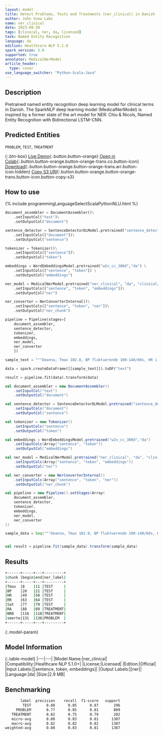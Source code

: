 ```yaml
---
layout: model
title: Detect Problems, Tests and Treatments (ner_clinical) in Danish
author: John Snow Labs
name: ner_clinical
date: 2023-09-20
tags: [clinical, ner, da, licensed]
task: Named Entity Recognition
language: da
edition: Healthcare NLP 5.1.0
spark_version: 3.0
supported: true
annotator: MedicalNerModel
article_header:
  type: cover
use_language_switcher: "Python-Scala-Java"
---
```


## Description

Pretrained named entity recognition deep learning model for clinical terms in Danish. The SparkNLP deep learning model (MedicalNerModel) is inspired by a former state of the art model for NER: Chiu & Nicols, Named Entity Recognition with Bidirectional LSTM-CNN.

## Predicted Entities

`PROBLEM`, `TEST`, `TREATMENT`

{:.btn-box}
[Live Demo](https://demo.johnsnowlabs.com/healthcare/NER_CLINICAL_MULTI/){:.button.button-orange}
[Open in Colab](https://colab.research.google.com/github/JohnSnowLabs/spark-nlp-workshop/blob/master/tutorials/streamlit_notebooks/healthcare/NER_CLINICAL_MULTI.ipynb){:.button.button-orange.button-orange-trans.co.button-icon}
[Download](https://s3.amazonaws.com/auxdata.johnsnowlabs.com/clinical/models/ner_clinical_da_5.1.0_3.0_1695218529665.zip){:.button.button-orange.button-orange-trans.arr.button-icon.hidden}
[Copy S3 URI](s3://auxdata.johnsnowlabs.com/clinical/models/ner_clinical_da_5.1.0_3.0_1695218529665.zip){:.button.button-orange.button-orange-trans.button-icon.button-copy-s3}

## How to use



<div class="tabs-box" markdown="1">
{% include programmingLanguageSelectScalaPythonNLU.html %}
  
```python
document_assembler = DocumentAssembler()\
    .setInputCol("text")\
    .setOutputCol("document")

sentence_detector = SentenceDetectorDLModel.pretrained("sentence_detector_dl", "xx")\
    .setInputCols(["document"])\
    .setOutputCol("sentence")

tokenizer = Tokenizer()\
    .setInputCols(["sentence"])\
    .setOutputCol("token")

embeddings = WordEmbeddingsModel.pretrained("w2v_cc_300d","da") \
    .setInputCols(["sentence", "token"]) \
    .setOutputCol("embeddings")

ner_model = MedicalNerModel.pretrained("ner_clinical", "da", "clinical/models")\
    .setInputCols(["sentence", "token", "embeddings"])\
    .setOutputCol("ner")

ner_converter = NerConverterInternal()\
    .setInputCols(["sentence", "token", "ner"])\
    .setOutputCol("ner_chunk")

pipeline = Pipeline(stages=[
    document_assembler, 
    sentence_detector,
    tokenizer,
    embeddings,
    ner_model,
    ner_converter   
    ])

sample_text = """Deanna, Tmax 102.8, BP fluktuerende 100-140/60s, HR i 80'erne, RR i 20'erne, Sat 75% på RA i triage, op til 100% på NRB. behov for smerte."""

data = spark.createDataFrame([[sample_text]]).toDF("text")

result = pipeline.fit(data).transform(data)
```
```scala
val document_assembler = new DocumentAssembler()
    .setInputCol("text")
    .setOutputCol("document")

val sentence_detector = SentenceDetectorDLModel.pretrained("sentence_detector_dl", "xx")
    .setInputCols("document")
    .setOutputCol("sentence")

val tokenizer = new Tokenizer()
    .setInputCols("sentence")
    .setOutputCol("token")

val embeddings = WordEmbeddingsModel.pretrained("w2v_cc_300d","da")
    .setInputCols(Array("sentence", "token"))
    .setOutputCol("embeddings")

val ner_model = MedicalNerModel.pretrained("ner_clinical", "da", "clinical/models")
    .setInputCols(Array("sentence", "token", "embeddings"))
    .setOutputCol("ner")

val ner_converter = new NerConverterInternal()
    .setInputCols(Array("sentence", "token", "ner"))
    .setOutputCol("ner_chunk")

val pipeline = new Pipeline().setStages(Array(
    document_assembler, 
    sentence_detector,
    tokenizer,
    embeddings,
    ner_model,
    ner_converter   
))

sample_data = Seq("""Deanna, Tmax 102.8, BP fluktuerende 100-140/60s, HR i 80'erne, RR i 20'erne, Sat 75% på RA i triage, op til 100% på NRB. behov for smerte.""").toDS.toDF("text")


val result = pipeline.fit(sample_data).transform(sample_data)
```
</div>

## Results

```bash
+------+-----+---+---------+
|chunk |begin|end|ner_label|
+------+-----+---+---------+
|Tmax  |8    |11 |TEST     |
|BP    |20   |21 |TEST     |
|HR    |49   |50 |TEST     |
|RR    |63   |64 |TEST     |
|Sat   |77   |79 |TEST     |
|RA    |88   |89 |TREATMENT|
|NRB   |116  |118|TREATMENT|
|smerte|131  |136|PROBLEM  |
+------+-----+---+---------+
```

{:.model-param}
## Model Information

{:.table-model}
|---|---|
|Model Name:|ner_clinical|
|Compatibility:|Healthcare NLP 5.1.0+|
|License:|Licensed|
|Edition:|Official|
|Input Labels:|[sentence, token, embeddings]|
|Output Labels:|[ner]|
|Language:|da|
|Size:|2.9 MB|

## Benchmarking

```bash
       label  precision    recall  f1-score   support
        TEST       0.88      0.85      0.87       296
     PROBLEM       0.77      0.85      0.81       809
   TREATMENT       0.82      0.75      0.79       282
   micro-avg       0.80      0.83      0.81      1387
   macro-avg       0.82      0.82      0.82      1387
weighted-avg       0.80      0.83      0.81      1387
```
